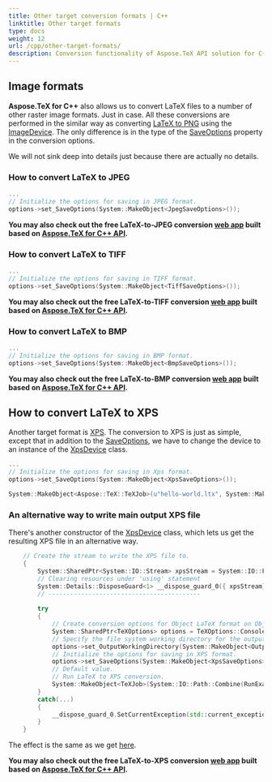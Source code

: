 ```yaml
---
title: Other target conversion formats | C++
linktitle: Other target formats
type: docs
weight: 12
url: /cpp/other-target-formats/
description: Conversion functionality of Aspose.TeX API solution for C++ lets convert LaTeX files to a number of other raster image formats. Here are some code examples.
---
```


## **Image formats**

**Aspose.TeX for C++** also allows us to convert LaTeX files to a number of other raster image formats. Just in case. All these conversions are performed in the similar way as converting [LaTeX to PNG](/tex/cpp/latex-to-png/) using the [ImageDevice](https://apireference.aspose.com/tex/cpp/class/aspose.te_x.presentation.image.image_device). The only difference is in the type of the [SaveOptions](https://apireference.aspose.com/tex/net/aspose.tex/texoptions/properties/saveoptions) property in the conversion options.

We will not sink deep into details just because there are actually no details.

### **How to convert LaTeX to JPEG**

```C++
...
// Initialize the options for saving in JPEG format.
options->set_SaveOptions(System::MakeObject<JpegSaveOptions>());
```

**You may also check out the free LaTeX-to-JPEG conversion [web app](https://products.aspose.app/tex/conversion/latex-to-jpg) built based on [Aspose.TeX for C++ API](https://products.aspose.com/tex/cpp/).**

### **How to convert LaTeX to TIFF**

```C++
...
// Initialize the options for saving in TIFF format.
options->set_SaveOptions(System::MakeObject<TiffSaveOptions>());
```

**You may also check out the free LaTeX-to-TIFF conversion [web app](https://products.aspose.app/tex/conversion/latex-to-tiff) built based on [Aspose.TeX for C++ API](https://products.aspose.com/tex/cpp/).**

### **How to convert LaTeX to BMP**

```C++
...
// Initialize the options for saving in BMP format.
options->set_SaveOptions(System::MakeObject<BmpSaveOptions>());
```

**You may also check out the free LaTeX-to-BMP conversion [web app](https://products.aspose.app/tex/conversion/latex-to-bmp) built based on [Aspose.TeX for C++ API](https://products.aspose.com/tex/cpp/).**

## **How to convert LaTeX to XPS**

Another target format is [XPS](https://en.wikipedia.org/wiki/Open_XML_Paper_Specification). The conversion to XPS is just as simple, except that in addition to the [SaveOptions](https://apireference.aspose.com/tex/net/aspose.tex/texoptions/properties/saveoptions), we have to change the device to an instance of the [XpsDevice](https://reference.aspose.com/tex/cpp/class/aspose.te_x.presentation.xps.xps_device) class.

```C++
...
// Initialize the options for saving in Xps format.
options->set_SaveOptions(System::MakeObject<XpsSaveOptions>());

System::MakeObject<Aspose::TeX::TeXJob>(u"hello-world.ltx", System::MakeObject<XpsDevice>(), options)->Run();
```

### **An alternative way to write main output XPS file**

There's another constructor of the [XpsDevice](https://reference.aspose.com/tex/cpp/class/aspose.te_x.presentation.xps.xps_device#aa24d2c38c5d134d90782b27ba090116a) class, which lets us get the resulting XPS file in an alternative way.

```C++
    // Create the stream to write the XPS file to.
    {
        System::SharedPtr<System::IO::Stream> xpsStream = System::IO::File::Open(System::IO::Path::Combine(RunExamples::OutputDirectory, u"any-name.xps"), System::IO::FileMode::Create);
        // Clearing resources under 'using' statement
        System::Details::DisposeGuard<1> __dispose_guard_0({ xpsStream});
        // ------------------------------------------
        
        try
        {
            // Create conversion options for Object LaTeX format on Object TeX engine extension.
            System::SharedPtr<TeXOptions> options = TeXOptions::ConsoleAppOptions(TeXConfig::get_ObjectLaTeX());
            // Specify the file system working directory for the output.
            options->set_OutputWorkingDirectory(System::MakeObject<OutputFileSystemDirectory>(RunExamples::OutputDirectory));
            // Initialize the options for saving in XPS format.
            options->set_SaveOptions(System::MakeObject<XpsSaveOptions>());
            // Default value.
            // Run LaTeX to XPS conversion.
            System::MakeObject<TeXJob>(System::IO::Path::Combine(RunExamples::InputDirectory, u"hello-world.ltx"), System::MakeObject<XpsDevice>(xpsStream), options)->Run();
        }
        catch(...)
        {
            __dispose_guard_0.SetCurrentException(std::current_exception());
        }
    }
```

The effect is the same as we get [here](/tex/cpp/latex-to-pdf/#an-alternative-way-to-write-main-output-pdf-file).

**You may also check out the free LaTeX-to-XPS conversion [web app](https://products.aspose.app/tex/conversion/latex-to-xps) built based on [Aspose.TeX for C++ API](https://products.aspose.com/tex/cpp/).**